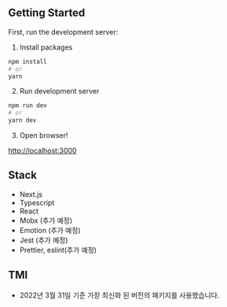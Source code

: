 ## Getting Started

First, run the development server:

1. Install packages

```bash
npm install
# or
yarn
```

2. Run development server

```bash
npm run dev
# or
yarn dev
```

3. Open browser!

[http://localhost:3000](http://localhost:3000) 



## Stack

- Next.js
- Typescript
- React
- Mobx (추가 예정)
- Emotion (추가 예정)
- Jest (추가 예정)
- Prettier, eslint(추가 예정)

## TMI
- 2022년 3월 31일 기준 가장 최신화 된 버전의 패키지를 사용했습니다.
